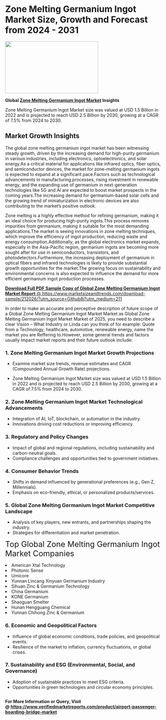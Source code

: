 <H1>Zone Melting Germanium Ingot Market Size, Growth and Forecast from 2024 - 2031</H1><img class="aligncenter size-medium wp-image-584254" src="https://thirdeyenews.in/wp-content/uploads/2024/09/Global-Market-Research-300x168.jpeg" alt="" width="300" height="168" /><p><strong>Global&nbsp;<a href="https://www.marketsizeandtrends.com/download-sample/212026/?utm_source=Github8j?utm_medium=211">Zone Melting Germanium Ingot Market</a> Insights</strong></p><p>Zone Melting Germanium Ingot Market size was valued at USD 1.5 Billion in 2022 and is projected to reach USD 2.5 Billion by 2030, growing at a CAGR of 7.5% from 2024 to 2030.</p><p><h2>Market Growth Insights</h2> <p>The global zone melting germanium ingot market has been witnessing steady growth, driven by the increasing demand for high-purity germanium in various industries, including electronics, optoelectronics, and solar energy.As a critical material for applications like infrared optics, fiber optics, and semiconductor devices, the market for zone-melting germanium ingots is expected to expand at a significant pace.Factors such as technological advancements in manufacturing processes, rising investment in renewable energy, and the expanding use of germanium in next-generation technologies like 5G and AI are expected to boost market prospects in the coming years.The increasing demand for germanium-based solar cells and the growing trend of miniaturization in electronic devices are also contributing to the market’s positive outlook.</p> <p><a href="download-link"></a></p> <p>Zone melting is a highly effective method for refining germanium, making it an ideal choice for producing high-purity ingots.This process removes impurities from germanium, making it suitable for the most demanding applications.The market is seeing innovations in zone melting techniques, which improve the efficiency of ingot production, reducing waste and energy consumption.Additionally, as the global electronics market expands, especially in the Asia-Pacific region, germanium ingots are becoming more sought after for use in semiconductors, transistors, and photodetectors.Furthermore, the increasing deployment of germanium in optical fibers and infrared technologies is likely to provide substantial growth opportunities for the market.The growing focus on sustainability and environmental concerns is also expected to influence the demand for more efficient germanium ingot production processes.</p> <p><a href="get-more-link"></p><p><span class=""><strong>Download Full PDF Sample Copy of Global Zone Melting Germanium Ingot Market Report</strong> @ <a href="https://www.marketsizeandtrends.com/download-sample/212026/?utm_source=Github8j?utm_medium=211" target="_blank">https://www.marketsizeandtrends.com/download-sample/212026/?utm_source=Github8j?utm_medium=211</a></span></p><p>In order to make an accurate and perceptive description of future scope of a Global&nbsp;Zone Melting Germanium Ingot Market Market as Global&nbsp;Zone Melting Germanium Ingot Market Market of 2025, you need to describe a clear Vision &ndash; What Industry or Linda can you think of for example: Quote from a Technology, healthcare, automotive, renewable energy, name the market you are Reffering to.However, some general trends and factors usually impact market reports and their future outlook include:</p><h3>1.&nbsp;<strong>Zone Melting Germanium Ingot Market Growth Projections</strong></h3><ul><li>Examine market size trends, revenue estimates and CAGR (Compounded Annual Growth Rate) projections.</li><li><p>Zone Melting Germanium Ingot Market size was valued at USD 1.5 Billion in 2022 and is projected to reach USD 2.5 Billion by 2030, growing at a CAGR of 7.5% from 2024 to 2030.</p></li></ul><h3>2.&nbsp;<strong>Zone Melting Germanium Ingot Market Technological Advancements</strong></h3><ul><li>Integration of AI, IoT, blockchain, or automation in the industry.</li><li>Innovations driving cost reductions or improving efficiency.</li></ul><h3>3.&nbsp;<strong>Regulatory and Policy Changes</strong></h3><ul><li>Impact of global and regional regulations, including sustainability and carbon-neutral goals.</li><li>Compliance challenges and opportunities tied to government initiatives.</li></ul><h3>4.&nbsp;<strong>Consumer Behavior Trends</strong></h3><ul><li>Shifts in demand influenced by generational preferences (e.g., Gen Z, Millennials).</li><li>Emphasis on eco-friendly, ethical, or personalized products/services.</li></ul><h3>5.&nbsp;<strong>Global Zone Melting Germanium Ingot Market Competitive Landscape</strong></h3><ul><li>Analysis of key players, new entrants, and partnerships shaping the industry.</li><li>Strategies for differentiation and market penetration.</li></ul><p data-pm-slice="1 1 []"><span style="color: inherit; font-family: inherit; font-size: 25px;">Top Global Zone Melting Germanium Ingot Market Companies</span></p><div class="" data-test-id=""><p><li>American Xtal Technology</li><li> Photonic Sense</li><li> Umicore</li><li> Yunnan Lincang Xinyuan Germanium Industry</li><li> Sihuan Zinc & Germanium Technology</li><li> China Germanium</li><li> KONE Germanium</li><li> Shaoguan Smelter</li><li> Hunan Hengguang Chemical</li><li> Yunnan Chihong Zinc & Germanium</li></p></div><h3>6.&nbsp;<strong>Economic and Geopolitical Factors</strong></h3><ul><li>Influence of global economic conditions, trade policies, and geopolitical events.</li><li>Resilience of the market to inflation, currency fluctuations, or global crises.</li></ul><h3>7.&nbsp;<strong>Sustainability and ESG (Environmental, Social, and Governance)</strong></h3><ul><li>Adoption of sustainable practices to meet ESG criteria.</li><li>Opportunities in green technologies and circular economy principles.</li></ul><h2><strong style="font-size: 14px;">For More Information or Query, Visit @&nbsp;</strong><a style="background-color: #ffffff; font-size: 14px;" href="https://www.marketsizeandtrends.com/report/zone-melting-germanium-ingot-market/" target="_blank">https://www.verifiedmarketreports.com/product/airport-passenger-boarding-bridge-market</a></h2>